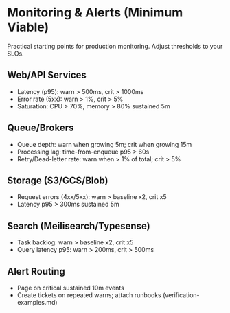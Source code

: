 # Monitoring & Alerts (Minimum Viable)

Practical starting points for production monitoring. Adjust thresholds to your SLOs.

## Web/API Services
- Latency (p95): warn > 500ms, crit > 1000ms
- Error rate (5xx): warn > 1%, crit > 5%
- Saturation: CPU > 70%, memory > 80% sustained 5m

## Queue/Brokers
- Queue depth: warn when growing 5m; crit when growing 15m
- Processing lag: time-from-enqueue p95 > 60s
- Retry/Dead-letter rate: warn when > 1% of total; crit > 5%

## Storage (S3/GCS/Blob)
- Request errors (4xx/5xx): warn > baseline x2, crit x5
- Latency p95 > 300ms sustained 5m

## Search (Meilisearch/Typesense)
- Task backlog: warn > baseline x2, crit x5
- Query latency p95: warn > 200ms, crit > 500ms

## Alert Routing
- Page on critical sustained 10m events
- Create tickets on repeated warns; attach runbooks (verification-examples.md)
